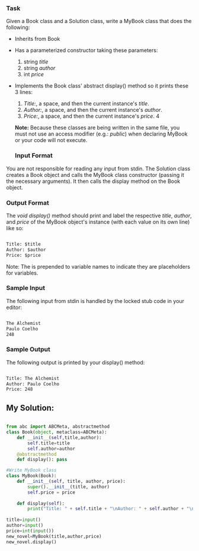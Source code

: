 ### Task
Given a Book class and a Solution class, write a MyBook class that does the following:

- Inherits from Book
- Has a parameterized constructor taking these  parameters:
    1. string _title_
    2. string _author_
    3. int _price_
- Implements the Book class' abstract display() method so it prints these 3 lines:
    1. _Title:_, a space, and then the current instance's _title_.
    2. _Author:_, a space, and then the current instance's _author_.
    3. _Price:_, a space, and then the current instance's _price_.
    4
    
  **Note:** Because these classes are being written in the same file, you must not use an access modifier (e.g.: _public_) when declaring MyBook or your code will not execute.
  
  ### Input Format

You are not responsible for reading any input from stdin. The Solution class creates a Book object and calls the MyBook class constructor (passing it the necessary arguments). It then calls the display method on the Book object.

### Output Format

The _void display()_ method should print and label the respective _title_, _author_, and _price_ of the MyBook object's instance (with each value on its own line) like so:

```txt

Title: $title
Author: $author
Price: $price

```
Note: The  is prepended to variable names to indicate they are placeholders for variables.

### Sample Input

The following input from stdin is handled by the locked stub code in your editor:

```txt

The Alchemist
Paulo Coelho
248

```

### Sample Output

The following output is printed by your display() method:

```txt

Title: The Alchemist
Author: Paulo Coelho
Price: 248

```


## My Solution:

```py

from abc import ABCMeta, abstractmethod
class Book(object, metaclass=ABCMeta):
    def __init__(self,title,author):
        self.title=title
        self.author=author   
    @abstractmethod
    def display(): pass

#Write MyBook class
class MyBook(Book):
    def __init__(self, title, author, price):
        super().__init__(title, author)
        self.price = price
        
    def display(self):
        print("Title: " + self.title + "\nAuthor: " + self.author + "\nPrice: " + str(self.price))
        
title=input()
author=input()
price=int(input())
new_novel=MyBook(title,author,price)
new_novel.display()

```

